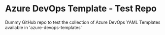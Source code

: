 # Azure DevOps Template - Test Repo
Dummy GitHub repo to test the collection of Azure DevOps YAML Templates available in 'azure-devops-templates'
